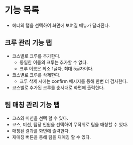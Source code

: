 # 기능 목록

- 헤더의 탭을 선택하여 화면에 보여질 메뉴가 달라진다.

## 크루 관리 기능 탭
- 코스별로 크루를 추가한다.
    - 동일한 이름의 크루는 추가할 수 없다.
    - 크루 이름은 최소 1글자, 최대 5글자이다.
- 코스별로 크루를 삭제한다.
    - 크루 삭제 시에는 confirm 메시지를 통해 한번 더 검사한다.
- 코스별로 추가된 크루를 순서대로 화면에 출력한다.


## 팀 매칭 관리 기능 탭
- 코스와 미션을 선택 할 수 있다.
- 코스, 미션, 팀당 인원을 선택하여 무작위로 팀을 매칭할 수 있다.
- 매칭된 결과를 화면에 출력한다.
- 재매칭 버튼을 통해 팀을 재매칭 할 수 있다.

